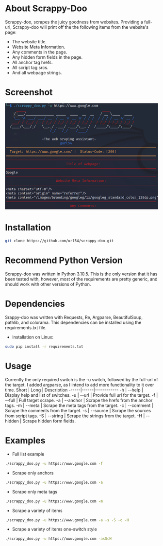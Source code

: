 # About Scrappy-Doo
Scrappy-doo, scrapes the juicy goodness from websites. Providing a full-url, Scrappy-doo will print off the the following items from the website's page:
- The website title.
- Website Meta Information.
- Any comments in the page.
- Any hidden form fields in the page.
- All anchor tag hrefs.
- All script tag srcs.
- And all webpage strings.

# Screenshot
![Main Image](Images/scrappy-doo.png)

# Installation
```bash
git clone https://github.com/url54/scrappy-doo.git
```

# Recommend Python Version
Scrappy-doo was written in Python 3.10.5. This is the only version that it has been tested with, however, most of the requirements are pretty generic, and should work with other versions of Python. 

# Dependencies
Srappy-doo was written with Requests, Re, Argparse, BeautifulSoup, pathlib, and colorama. This dependencies can be installed using the requirements.txt file.

- Installation on Linux:
```bash
sudo pip install -r requirements.txt
```

# Usage
Currently the only required switch is the -u switch, followed by the full-url of the target. I added argparse, as I intend to add more functionality to it over time.
Short | Long | Description
------|------|------------
-h | --help | Display help and list of switches. 
-u | --url | Provide full url for the target.
-f | --full | Full target scrape.
-a | --anchor | Scrape the hrefs from the anchor tags.
-m | --meta | Scrape the meta tags from the target.
-c | --comment | Scrape the comments from the target.
-s | --source | Scrape the sources from script tags.
-S | --string | Scrape the strings from the target.
-H | --hidden | Scrape hidden form fields.

# Examples
- Full list example
```bash
./scrappy_doo.py -u https://www.google.com -f
```

- Scrape only anchors
```bash
./scrappy_doo.py -u https://www.google.com -a
```

- Scrape only meta tags
```bash
./scrappy_doo.py -u https://www.google.com -m
```

- Scrape a variety of items
```bash
./scrappy_doo.py -u https://www.google.com -a -s -S -c -H
```

- Scrape a variety of items one-switch style
```bash
./scrappy_doo.py -u https://www.google.com -asScH
```


